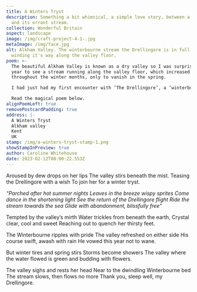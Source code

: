 ```yaml
---
title: A Winters Tryst
description: Something a bit whimsical, a simple love story, between a valley
  and its errant stream.
collection: Wonderful Britain
aspect: landscape
image: /img/craft-project-4-1-.jpg
metaImage: /img/face.jpg
alt: Alkham Valley. The winterbourne stream the Drellingore is in full flow,
  winding it's way along the valley floor.
poem: >-
  The beautiful Alkham Valley is known as a dry valley so I was surprised one
  year to see a stream running along the valley floor, which increased in width
  throughout the winter months, only to vanish in the spring.

  I had just had my first encounter with ‘The Drellingore’, a ‘winterbourne’ stream transient in nature, dependent upon the weather. It can be many years between its occurrence. I was captivated. 

  Read the magical poem below.
alignPoemLeft: true
removePostcardPadding: true
address: |-
  A Winters Tryst
  Alkham valley
  Kent
  UK
stamp: /img/a-winters-tryst-stamp-1.png
showStampInPreview: true
author: Caroline Whitehouse
date: 2023-02-12T08:00:22.553Z
---
```

Aroused by dew drops on her lips
The valley stirs beneath the mist.
Teasing the Drellingore with a wish
To join her for a winter tryst.

*“Parched after hot summer nights
Leaves in the breeze wispy sprites
Come dance in the shortening light
See the return of the Drellingore flight
Ride the stream towards the sea
Glide with abandonment, blissfully free”*

Tempted by the valley’s mirth
Water trickles from beneath the earth,
Crystal clear, cool and sweet
Reaching out to quench her thirsty feet.

The Winterbourne ripples with pride
The valley refreshed on either side 
His course swift, awash with rain
He vowed this year not to wane.

But winter tires and spring stirs
Storms become showers
The valley where the water flowed
is green and budding with flowers.

The valley sighs and rests her head
Near to the dwindling Winterbourne bed
The stream slows, then flows no more
Thank you, sleep well, my Drellingore.